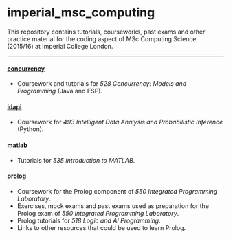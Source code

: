 # imperial_msc_computing

This repository contains tutorials, courseworks, past exams and other
practice material for the coding aspect of MSc Computing Science (2015/16) at
Imperial College London.

---

#### [concurrency](concurrency)

- Coursework and tutorials for _528 Concurrency: Models and Programming_ (Java and FSP).

#### [idapi](idapi)

- Coursework for _493 Intelligent Data Analysis and Probabilistic Inference_ (Python).

#### [matlab](matlab)

- Tutorials for _535 Introduction to MATLAB_.

#### [prolog](prolog)

- Coursework for the Prolog component of _550 Integrated Programming Laboratory_.
- Exercises, mock exams and past exams used as preparation for the Prolog exam of _550 Integrated Programming Laboratory_.
- Prolog tutorials for _518 Logic and AI Programming_.
- Links to other resources that could be used to learn Prolog.

